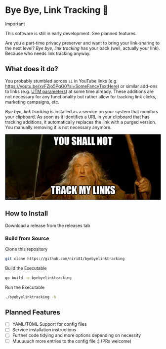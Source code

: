 # Bye Bye, Link Tracking 👋

> [!IMPORTANT]
> This software is still in early development. See planned features.

Are you a part-time privacy preserver and want to bring your link-sharing to the next level? _Bye bye, link tracking_ has your back (well, actually your link). Because who needs link tracking anyway.

## What does it do?

You probably stumbled across `si` in YouTube links (e.g. <https://youtu.be/xvFZjo5PgG0?si=SomeFancyTextHere>) or similar add-ons to links (e.g. [UTM parameters](https://en.wikipedia.org/wiki/UTM_parameters)) at some time already. These additions are not necessary for any functionality but rather allow for tracking link clicks, marketing campaigns, etc.

_Bye bye, link tracking_ is installed as a service on your system that monitors your clipboard. As soon as it identifies a URL in your clipboard that has tracking additions, it automatically replaces the link with a purged version. You manually removing it is not necessary anymore.

![Gandalf "You shall not pass" meme adopted to "You shall not track my links"](/img/gandalf.jpeg)

## How to Install

Download a release from the releases tab

### Build from Source

Clone this repository

```sh
git clone https://github.com/niri81/byebyelinktracking
```

Build the Executable

```sh
go build -o byebyelinktracking
```

Run the Executable

```sh
./byebyelinktracking -h
```

## Planned Features

- [ ] YAML/TOML Support for config files
- [ ] Service installation instructions
- [ ] Further code tidying and more options depending on necessity
- [ ] Muuuuuch more entries to the config file :) (PRs welcome)
